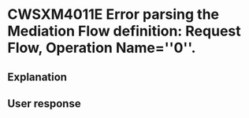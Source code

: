 # CWSXM4011E Error parsing the Mediation Flow definition: Request Flow, Operation Name=''0''.

## Explanation

## User response